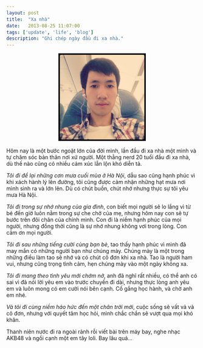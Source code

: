 ```yaml
---
layout: post
title:  "Xa nhà"
date:   2013-08-25 11:07:00
tags: ['update', 'life', 'blog']
description: "Ghi chép ngày đầu đi xa nhà."
---
```

<center><img src="/img/img1-2013-08-25.jpg" alt="Tự sướng trên máy bay" /></center>

Hôm nay là một bước ngoặt lớn của đời mình, lần đầu đi xa nhà một mình và 
tự chăm sóc bản thân nơi xứ người. Một thằng nerd 20 tuổi đầu đi xa nhà, dù 
thế nào cũng có nhiều cảm xúc lẫn lộn khó diễn tả.

*Tôi đi để lại những cơn mưa cuối mùa ở Hà Nội*, dẫu sao cũng hạnh phúc vì khi 
xách hành lý lên đường, tôi cũng được cảm nhận những hạt mưa nơi mình sinh ra 
và lớn lên. Dù có chút buồn, chút nhớ nhưng thực sự tôi yêu mưa Hà Nội.

*Tôi đi trong sự nhớ nhung của gia đình*, con biết mọi người sẽ lo lắng vì từ bé 
đến giờ luôn nằm trong sự che chở của mẹ, nhưng hôm nay con sẽ tự bước trên đôi chân 
của chính mình. Con đi là niềm hạnh phúc của mọi người, nhưng đồng thời cũng là sự 
nhớ nhung không vơi trong lòng. Con cảm ơn mọi người.

*Tôi đi sau những tiếng cười cùng bạn bè*, tao thấy hạnh phúc vì mình đã may mắn 
có những người bạn như chúng mày. Chúng mày là một trong những điều làm tao sẽ nhớ 
và có chút cô đơn khi xa nhà. Tao là người ham vui, nhưng cũng trọng tình cảm, hẹn chúng 
mày vào một ngày không xa.

*Tôi đi mang theo tình yêu mới chớm nở*, anh đã nghĩ rất nhiều, có thể anh có sai 
vì đã nói lời yêu em vào trước chuyến đi dài, nhưng thực lòng anh yêu em và luôn mong 
có em cười nói bên cạnh. Cố gắng học hành, và chờ anh em nhé.

*Và tôi đi cùng niềm háo hức đến một chân trời mới*, cuộc sống sẽ vất vả và cô 
đơn, nhưng với quyết tâm học hỏi, mình chắc chắn sẽ vượt qua mọi khó khăn.

Thanh niên nước đi ra ngoài rảnh rỗi viết bài trên máy bay, nghe nhạc AKB48 và ngồi cạnh một 
em tây loli. Bay lâu quá...